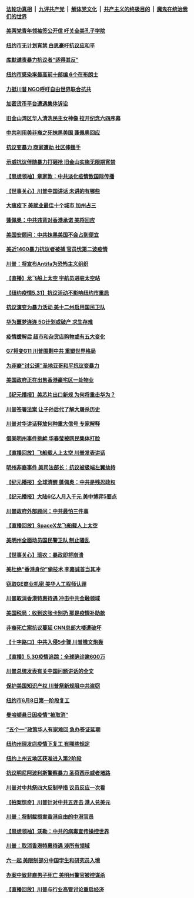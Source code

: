 ####  [法轮功真相](../../../../basic/blob/master/README.md?t=06011931) &nbsp;|&nbsp; [九评共产党](../../../../9ping.md/blob/master/README.md?t=06011931) &nbsp;|&nbsp; [解体党文化](../../../../jtdwh.md/blob/master/README.md?t=06011931)  &nbsp;|&nbsp; [共产主义的终极目的](../../../../gczydzjmd.md/blob/master/README.md?t=06011931) &nbsp;|&nbsp; [魔鬼在统治我们的世界](../../../../mgztzwmdsj.md/blob/master/README.md?t=06011931) 

#### [美两党青年领袖签公开信 吁关全美孔子学院](../pages/nsc412/n12152281.md?t=06011931) 

#### [纽约市无计划宵禁  白思豪吁抗议应和平](../pages/nsc412/n12151644.md?t=06011931) 

#### [库默谴责暴力抗议者“适得其反”](../pages/nsc412/n12151631.md?t=06011931) 

#### [纽约市感染率最高前十邮编 6个在布朗士](../pages/nsc412/n12151652.md?t=06011931) 

#### [力挺川普 NGO呼吁自由世界联合抗共](../pages/nsc412/n12151639.md?t=06011931) 

#### [加密货币平台遭遇集体诉讼](../pages/nsc412/n12151635.md?t=06011931) 

#### [旧金山湾区华人清洗民主女神像 拉开纪念六四序幕](../pages/nsc412/n12151584.md?t=06011931) 

#### [中共利用美非裔之死抹黑美国 蓬佩奥回应](../pages/nsc412/n12151330.md?t=06011931) 

#### [抗议变暴力 商家遭劫  社区伸援手](../pages/nsc412/n12151148.md?t=06011931) 

#### [示威抗议伴随暴力打砸抢 旧金山实施无限期宵禁](../pages/nsc412/n12151225.md?t=06011931) 

#### [【思想领袖】章家敦：中共淡化疫情致国际传播](../pages/nsc412/n12054204.md?t=06011931) 

#### [【世事关心】川普中国讲话 未讲的有哪些](../pages/nsc412/n12150998.md?t=06011931) 

#### [大瘟疫下 美就业最佳十个城市 加州占三](../pages/nsc412/n12148929.md?t=06011931) 

#### [蓬佩奥：中共违背对香港承诺 美将回应](../pages/nsc412/n12150794.md?t=06011931) 

#### [美国安顾问：中共抹黑美国不会占到便宜](../pages/nsc412/n12150868.md?t=06011931) 

#### [美近1400暴力抗议者被捕 官员忧第二波疫情](../pages/nsc412/n12150800.md?t=06011931) 

#### [川普：将宣布Antifa为恐怖主义组织](../pages/nsc412/n12150748.md?t=06011931) 

#### [【直播】龙飞船上太空 宇航员进驻太空站](../pages/nsc412/n12150253.md?t=06011931) 

#### [【纽约疫情5.31】抗议活动不影响纽约市重启](../pages/nsc412/n12150088.md?t=06011931) 

#### [抗议演变为暴力活动 美十二州启用国民卫队](../pages/nsc412/n12150331.md?t=06011931) 

#### [华为噩梦连连 5G计划或破产 求生存难](../pages/nsc412/n12147779.md?t=06011931) 

#### [疫情缓解后 超市和杂货店购物或有五大变化](../pages/nsc412/n12119644.md?t=06011931) 

#### [G7将变G11 川普围剿中共 重塑世界格局](../pages/nsc412/n12149982.md?t=06011931) 

#### [为非裔“讨公道”圣地亚哥和平抗议变暴力](../pages/nsc412/n12149355.md?t=06011931) 

#### [美国政府正在出售香港豪宅区一处物业](../pages/nsc412/n12149565.md?t=06011931) 

#### [【纪元播报】美芯片出口新规 为何将重击华为？](../pages/nsc412/n12148265.md?t=06011931) 

#### [川普签署法案 让子孙后代了解大屠杀历史](../pages/nsc412/n12149293.md?t=06011931) 

#### [川普对华讲话释放何种重大信号 专家解释](../pages/nsc412/n12148937.md?t=06011931) 

#### [借美明州事件挑衅 华春莹被网民集体打脸](../pages/nsc412/n12149034.md?t=06011931) 

#### [【直播回放】飞船载人上太空 川普发表讲话](../pages/nsc412/n12148887.md?t=06011931) 

#### [明州非裔事件 美司法部长：抗议被极端左翼劫持](../pages/nsc412/n12148963.md?t=06011931) 

#### [【纪元播报】全球清醒 蓬佩奥：中共是残忍政权](../pages/nsc412/n12148286.md?t=06011931) 

#### [【纪元播报】大陆6亿人月入千元 美中博弈5要点](../pages/nsc412/n12148528.md?t=06011931) 

#### [川普政府外部顾问：中共最怕三件事](../pages/nsc412/n12146836.md?t=06011931) 

#### [【直播回放】SpaceX龙飞船载人上太空](../pages/nsc412/n12148637.md?t=06011931) 

#### [美明州全面动员国民警卫队 制止骚乱](../pages/nsc412/n12148939.md?t=06011931) 

#### [【世事关心】班农：暴政即将崩溃](../pages/nsc412/n12147612.md?t=06011931) 

#### [美杜绝“香港身份”偷技术 李嘉诚首当其冲](../pages/nsc412/n12148885.md?t=06011931) 

#### [窃取GE商业机密 美华人工程师认罪](../pages/nsc412/n12147874.md?t=06011931) 

#### [川普取消香港特惠待遇 冲击中共金融领域](../pages/nsc412/n12148652.md?t=06011931) 

#### [美国税局：收到这张卡别扔 那是疫情补助款](../pages/nsc412/n12148766.md?t=06011931) 

#### [非裔死亡案抗议蔓延 CNN总部大楼遭破坏](../pages/nsc412/n12148583.md?t=06011931) 

#### [【十字路口】中共入侵5步骤 川普檄文炮轰](../pages/nsc412/n12147562.md?t=06011931) 

#### [【直播】5.30疫情追踪：全球确诊逾600万](../pages/nsc412/n12148466.md?t=06011931) 

#### [川普总统发表有关中国问题讲话的全文](../pages/nsc412/n12148103.md?t=06011931) 

#### [保护美国知识产权 川普祭新规阻中共盗窃](../pages/nsc412/n12147992.md?t=06011931) 

#### [纽约市6月8日第一阶段复工](../pages/nsc412/n12147947.md?t=06011931) 

#### [曼哈顿悬日因疫情“被取消”](../pages/nsc412/n12147871.md?t=06011931) 

#### [“五个一”政策华人有家难回  急办签证延期](../pages/nsc412/n12147932.md?t=06011931) 

#### [纽约州理发店疫情下复工   有哪些规定](../pages/nsc412/n12147936.md?t=06011931) 

#### [纽约上州五地区获准进入第2阶段](../pages/nsc412/n12147880.md?t=06011931) 

#### [抗议明尼阿波利斯警察暴力 圣荷西示威者堵路](../pages/nsc412/n12147910.md?t=06011931) 

#### [川普对中共祭四大反制举措 议员反应一次看](../pages/nsc412/n12147616.md?t=06011931) 

#### [【拍案惊奇】川普针对中共五连击 港人兑美元](../pages/nsc412/n12147569.md?t=06011931) 

#### [川普：将制裁损害香港自由的中港官员](../pages/nsc412/n12147255.md?t=06011931) 

#### [【思想领袖】沃勒：中共的病毒宣传操控世界](../pages/nsc412/n12070926.md?t=06011931) 

#### [川普：取消香港特惠待遇 涉所有领域](../pages/nsc412/n12147143.md?t=06011931) 

#### [六一起 美限制部分中国学生和研究员入境](../pages/nsc412/n12147285.md?t=06011931) 

#### [办案中致非裔男子死亡 美明州警官被控谋杀](../pages/nsc412/n12147207.md?t=06011931) 

#### [【直播回放】川普与行业高管讨论重启经济](../pages/nsc412/n12147068.md?t=06011931) 


